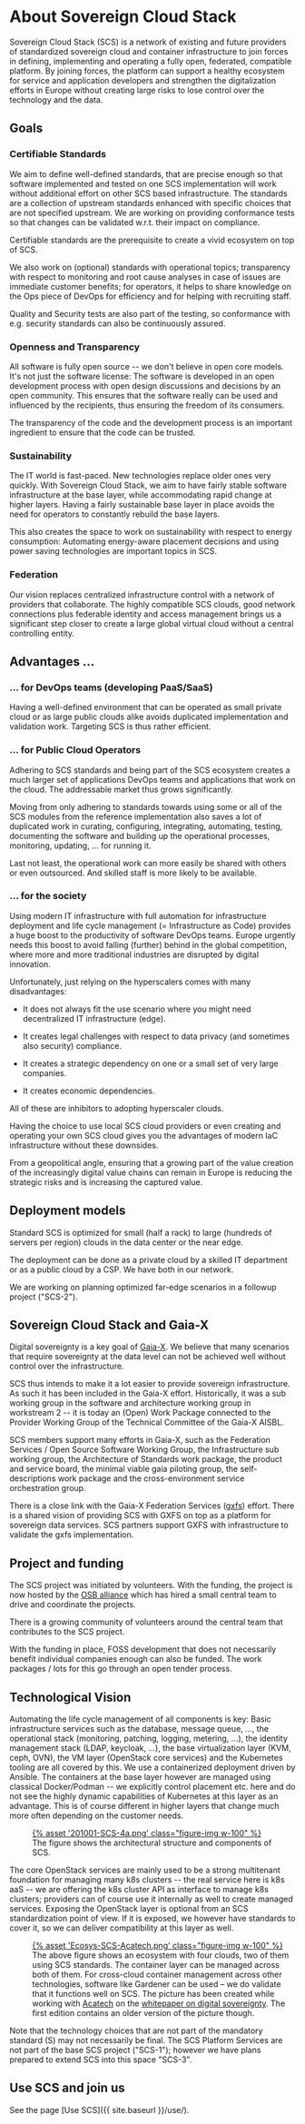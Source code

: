 # About Sovereign Cloud Stack

Sovereign Cloud Stack (SCS) is a network of existing and future providers
of standardized sovereign cloud and container infrastructure to join
forces in defining, implementing and operating a fully open, federated,
compatible platform. By joining forces, the platform can support
a healthy ecosystem for service and application developers and strengthen
the digitalization efforts in Europe without creating large risks to
lose control over the technology and the data.

## Goals

### Certifiable Standards

We aim to define well-defined standards, that are precise enough so that
software implemented and tested on one SCS implementation will work without
additional effort on other SCS based infrastructure. The standards are
a collection of upstream standards enhanced with specific choices that
are not specified upstream. We are working on providing conformance tests
so that changes can be validated w.r.t. their impact on compliance.

Certifiable standards are the prerequisite to create a vivid ecosystem
on top of SCS.

We also work on (optional) standards with operational topics; transparency
with respect to monitoring and root cause analyses in case of issues are
immediate customer benefits; for operators, it helps to share knowledge
on the Ops piece of DevOps for efficiency and for helping with recruiting
staff.

Quality and Security tests are also part of the testing, so conformance with
e.g. security standards can also be continuously assured.

### Openness and Transparency

All software is fully open source -- we don't believe in open core models.
It's not just the software license: The software is developed in an
open development process with open design discussions and decisions by
an open community. This ensures that the software really can be used
and influenced by the recipients, thus ensuring the freedom of its consumers.

The transparency of the code and the development process is an important
ingredient to ensure that the code can be trusted.

### Sustainability

The IT world is fast-paced. New technologies replace older ones very quickly.
With Sovereign Cloud Stack, we aim to have fairly stable software infrastructure
at the base layer, while accommodating rapid change at higher layers.
Having a fairly sustainable base layer in place avoids the need for
operators to constantly rebuild the base layers.

This also creates the space to work on sustainability with respect to
energy consumption: Automating energy-aware placement decisions and using
power saving technologies are important topics in SCS.

### Federation

Our vision replaces centralized infrastructure control with a network
of providers that collaborate. The highly compatible SCS clouds, good
network connections plus federable identity and access management
brings us a significant step closer to create a large global
virtual cloud without a central controlling entity.

## Advantages ...

### ... for DevOps teams (developing PaaS/SaaS)

Having a well-defined environment that can be operated as small
private cloud or as large public clouds alike avoids duplicated
implementation and validation work. Targeting SCS is thus rather
efficient.

### ... for Public Cloud Operators

Adhering to SCS standards and being part of the SCS ecosystem creates
a much larger set of applications DevOps teams and applications that
work on the cloud. The addressable market thus grows significantly.

Moving from only adhering to standards towards using some or all of
the SCS modules from the reference implementation also saves a lot
of duplicated work in curating, configuring,
integrating, automating, testing, documenting the software and
building up the operational processes, monitoring, updating, ...
for running it.

Last not least, the operational work can more easily be shared with
others or even outsourced. And skilled staff is more likely to
be available.

### ... for the society

Using modern IT infrastructure with full automation for
infrastructure deployment and life cycle management
(= Infrastructure as Code) provides a huge boost to the
productivity of software DevOps teams. Europe urgently needs
this boost to avoid falling (further) behind in the global
competition, where more and more traditional industries are
disrupted by digital innovation.

Unfortunately, just relying on the hyperscalers comes with
many disadvantages:

* It does not always fit the use scenario where you might
  need decentralized IT infrastructure (edge).

* It creates legal challenges with respect to data privacy
  (and sometimes also security) compliance.

* It creates a strategic dependency on one or a small
  set of very large companies.

* It creates economic dependencies.

All of these are inhibitors to adopting hyperscaler clouds.

Having the choice to use local SCS cloud providers or even creating
and operating your own SCS cloud gives you the advantages of modern
IaC infrastructure without these downsides.

From a geopolitical angle, ensuring that a growing part of the
value creation of the increasingly digital value chains can remain
in Europe is reducing the strategic risks and is increasing the captured
value.

## Deployment models

Standard SCS is optimized for small (half a rack) to large (hundreds
of servers per region) clouds in the data center or the near edge.

The deployment can be done as a private cloud by a skilled IT
department or as a public cloud by a CSP. We have both in our network.

We are working on planning optimized far-edge scenarios in a
followup project ("SCS-2").

## Sovereign Cloud Stack and Gaia-X

Digital sovereignty is a key goal of [Gaia-X](https://gaia-x.eu/).
We believe that many scenarios that require sovereignty at the
data level can not be achieved well without control over the
infrastructure.

SCS thus intends to make it a lot easier to provide sovereign
infrastructure. As such it has been included in the Gaia-X effort.
Historically, it was a sub working group in the software and
architecture working group in workstream 2 -- it is today an (Open) Work
Package connected to the Provider Working Group of the Technical
Committee of the Gaia-X AISBL.

SCS members support many efforts in Gaia-X, such as the
Federation Services / Open Source Software Working Group,
the Infrastructure sub working group, the Architecture of
Standards work package, the product and service board, the
minimal viable gaia piloting group, the self-descriptions
work package and the cross-environment service orchestration group.

There is a close link with the Gaia-X Federation Services
([gxfs](https://gxfs.de/)) effort. There is a shared vision of
providing SCS with GXFS on top as a platform for sovereign data
services. SCS partners support GXFS with infrastructure to validate
the gxfs implementation.

## Project and funding

The SCS project was initiated by volunteers. With the funding,
the project is now hosted by the [OSB alliance](https://osb-alliance.de/)
which has hired a small central team to drive and coordinate the
projects.

There is a growing community of volunteers around the central team
that contributes to the SCS project.

With the funding in place, FOSS development that does not necessarily
benefit individual companies enough can also be funded. The work packages /
lots for this go through an open tender process.

## Technological Vision

Automating the life cycle management of all components is key: Basic
infrastructure services such as the database, message queue, ..., the
operational stack (monitoring, patching, logging, metering, ...),
the identity management stack (LDAP, keycloak, ...),
the base virtualization layer (KVM, ceph, OVN), the VM layer
(OpenStack core services) and the Kubernetes tooling are all covered
by this. We use a containerized deployment driven by Ansible.
The containers at the base layer however are managed using classical
Docker/Podman -- we explicitly control placement etc. here and do
not see the highly dynamic capabilities of Kubernetes at this layer
as an advantage. This is of course different in higher layers that
change much more often depending on the customer needs.

<figure class="figure mx-auto d-block" style="width:90%">
  <a href="{{ assets["201001-SCS-4a.png"].digest_path }}">
    {% asset '201001-SCS-4a.png' class="figure-img w-100" %}
  </a>
  <figcaption class="figure-caption">
    The figure shows the architectural structure and components of SCS.
  </figcaption>
</figure>

The core OpenStack services are mainly used to be a strong multitenant
foundation for managing many k8s clusters -- the real service here
is k8s aaS -- we are offering the k8s cluster API as interface to
manage k8s clusters; providers can of course use it internally as
well to create managed services. Exposing the OpenStack layer is
optional from an SCS standardization point of view. If it is exposed,
we however have standards to cover it, so we can deliver compatibility
at this layer as well.

<figure class="figure mx-auto d-block" style="width:90%">
  <a href="{{ assets["Ecosys-SCS-Acatech.png"].digest_path }}">
    {% asset 'Ecosys-SCS-Acatech.png' class="figure-img w-100" %}
  </a>
  <figcaption class="figure-caption">
    The above figure shows an ecosystem with four clouds, two of them using
    SCS standards. The container layer can be managed across both of them.
    For cross-cloud container management across other technologies,
    software like Gardener can be used – we do validate that it functions
    well on SCS. The picture has been created while working with 
    <a href="https://www.acatech.de/">Acatech</a> on the
    <a href="https://www.acatech.de/publikation/digitale-souveraenitaet-status-quo-und-handlungsfelder/">whitepaper on digital sovereignty</a>.
    The first edition contains an older version of the picture though.
  </figcaption>
</figure>

Note that the technology choices that are not
part of the mandatory standard (S) may not necessarily be final.
The SCS Platform Services are not part of the base SCS project ("SCS-1");
however we have plans prepared to extend SCS into this
space "SCS-3".

## Use SCS and join us

See the page [Use SCS]({{ site.baseurl }}/use/).
